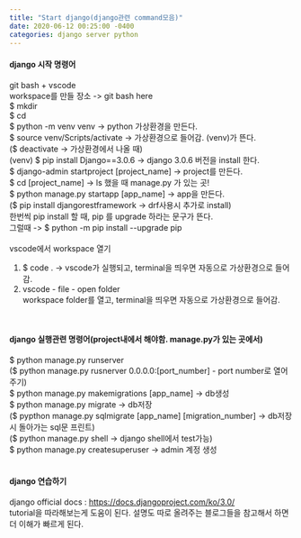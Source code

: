 ```yaml
---
title: "Start django(django관련 command모음)"
date: 2020-06-12 00:25:00 -0400
categories: django server python
---
```


#### django 시작 명령어
git bash + vscode <br>
workspace를 만들 장소 -> git bash here <br>
$ mkdir <workspace> <br>
$ cd <workspace> <br>
$ python -m venv venv -> python 가상환경을 만든다. <br>
$ source venv/Scripts/activate -> 가상환경으로 들어감. (venv)가 뜬다. <br>
($ deactivate -> 가상환경에서 나올 때) <br>
(venv) $ pip install Django==3.0.6 -> django 3.0.6 버전을 install 한다. <br>
$ django-admin startproject [project_name] -> project를 만든다. <br>
$ cd [project_name] -> ls 했을 때 manage.py 가 있는 곳! <br>
$ python manage.py startapp [app_name] -> app을 만든다. <br>
($ pip install djangorestframework -> drf사용시 추가로 install) <br>
한번씩 pip install 할 때, pip 를 upgrade 하라는 문구가 뜬다. <br>
그럴때 -> $ python -m pip install --upgrade pip <br>
<br>
vscode에서 workspace 열기
1) $ code . -> vscode가 실행되고, terminal을 띄우면 자동으로 가상환경으로 들어감. <br>
2) vscode - file - open folder <br>
workspace folder를 열고, terminal을 띄우면 자동으로 가상환경으로 들어감. <br>
<br>

#### django 실행관련 명령어(project내에서 해야함. manage.py가 있는 곳에서)
$ python manage.py runserver <br>
($ python manage.py rusnerver 0.0.0.0:[port_number] - port number로 열어주기) <br>
$ python manage.py makemigrations [app_name] -> db생성 <br>
$ python manage.py migrate -> db저장 <br>
($ pypthon manage.py sqlmigrate [app_name] [migration_number] -> db저장시 돌아가는 sql문 프린트) <br>
($ python manage.py shell -> django shell에서 test가능) <br>
$ python manage.py createsuperuser -> admin 계정 생성 <br>
<br>

#### django 연습하기
django official docs : https://docs.djangoproject.com/ko/3.0/ <br>
tutorial을 따라해보는게 도움이 된다. 설명도 따로 올려주는 블로그들을 참고해서 하면 더 이해가 빠르게 된다.<br>
